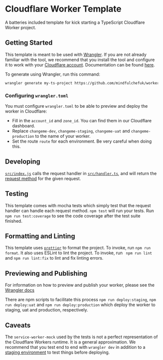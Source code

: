 # Cloudflare Worker Template

A batteries included template for kick starting a TypeScript Cloudflare Worker project.

## Getting Started

This template is meant to be used with [Wrangler](https://github.com/cloudflare/wrangler). If you are not already
familiar with the tool, we recommend that you install the tool and configure it to work with your
[Cloudflare account](https://dash.cloudflare.com). Documentation can be found
[here](https://developers.cloudflare.com/workers/tooling/wrangler/).

To generate using Wrangler, run this command:

```bash
wrangler generate my-ts-project https://github.com/mindfulchefuk/worker-template
```

### Configuring `wrangler.toml`

You must configure `wrangler.toml` to be able to preview and deploy the worker in Cloudflare:

- Fill in the `account_id` and `zone_id`. You can find them in our Cloudflare dashboard.
- Replace `changeme-dev`, `changeme-staging`, `changeme-uat` and `changeme-production` to the name of your worker.
- Set the route `route` for each environment. Be very careful when doing this.

## Developing

[`src/index.js`](./src/index.ts) calls the request handler in [`src/handler.ts`](./src/handler.ts), and will return
the [request method](https://developer.mozilla.org/en-US/docs/Web/API/Request/method) for the given request.

## Testing

This template comes with mocha tests which simply test that the request handler can handle each request method.
`npm test` will run your tests. Run `npm run test:coverage` to see the code coverage after the test suite finished.

## Formatting and Linting

This template uses [`prettier`](https://prettier.io/) to format the project. To invoke, run `npm run format`. It also
uses ESLint to lint the project. To invoke, run ` npm run lint` and `npm run lint:fix` to lint and fix linting errors.

## Previewing and Publishing

For information on how to preview and publish your worker, please see the
[Wrangler docs](https://developers.cloudflare.com/workers/tooling/wrangler/commands/#publish)

There are npm scripts to facilitate this process `npm run deploy:staging`, `npm run deploy:uat` and
`npm run deploy:production` which deploy the worker to staging, uat and production, respectively.

## Caveats

The `service-worker-mock` used by the tests is not a perfect representation of the Cloudflare Workers runtime.
It is a general approximation. We recommend that you test end to end with `wrangler dev` in addition to a
[staging environment](https://developers.cloudflare.com/workers/tooling/wrangler/configuration/environments/) to test
things before deploying.
